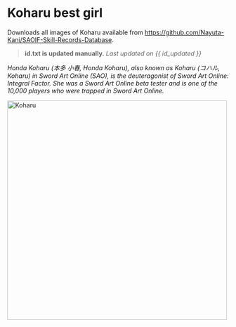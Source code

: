 # Koharu best girl

Downloads all images of Koharu available from https://github.com/Nayuta-Kani/SAOIF-Skill-Records-Database.

> **id.txt is updated manually.** *Last updated on {{ id_updated }}*

*Honda Koharu (本多 小春, Honda Koharu), also known as Koharu (コハル, Koharu) in Sword Art Online (SAO), is the deuteragonist of Sword Art Online: Integral Factor. She was a Sword Art Online beta tester and is one of the 10,000 players who were trapped in Sword Art Online.*

<img src="{{ url }}" title="Koharu" alt="Koharu" width="500" height="500">
